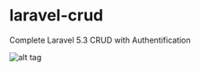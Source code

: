 # laravel-crud
Complete Laravel 5.3 CRUD with Authentification

![alt tag](https://github.com/halimus/laravel-crud/blob/master/public/images/mpd.jpg)
